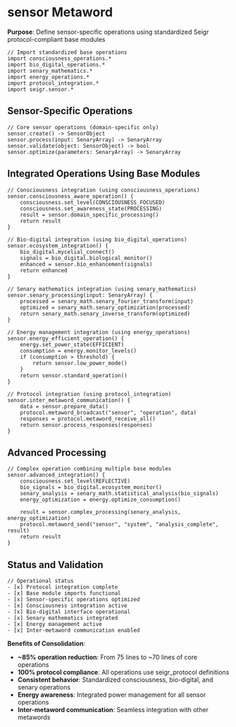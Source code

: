 # sensor Metaword

**Purpose**: Define sensor-specific operations using standardized Seigr protocol-compliant base modules

```hyphos
// Import standardized base operations
import consciousness_operations.*
import bio_digital_operations.*
import senary_mathematics.*
import energy_operations.*
import protocol_integration.*
import seigr.sensor.*
```

## Sensor-Specific Operations

```hyphos
// Core sensor operations (domain-specific only)
sensor.create() -> SensorObject
sensor.process(input: SenaryArray) -> SenaryArray
sensor.validate(object: SensorObject) -> bool
sensor.optimize(parameters: SenaryArray) -> SenaryArray
```

## Integrated Operations Using Base Modules

```hyphos
// Consciousness integration (using consciousness_operations)
sensor.consciousness_aware_operation() {
    consciousness.set_level(CONSCIOUSNESS_FOCUSED)
    consciousness.set_awareness_state(PROCESSING)
    result = sensor.domain_specific_processing()
    return result
}

// Bio-digital integration (using bio_digital_operations)
sensor.ecosystem_integration() {
    bio_digital.mycelial_connect()
    signals = bio_digital.biological_monitor()
    enhanced = sensor.bio_enhancement(signals)
    return enhanced
}

// Senary mathematics integration (using senary_mathematics)
sensor.senary_processing(input: SenaryArray) {
    processed = senary_math.senary_fourier_transform(input)
    optimized = senary_math.senary_optimization(processed)
    return senary_math.senary_inverse_transform(optimized)
}

// Energy management integration (using energy_operations)
sensor.energy_efficient_operation() {
    energy.set_power_state(EFFICIENT)
    consumption = energy.monitor_levels()
    if (consumption > threshold) {
        return sensor.low_power_mode()
    }
    return sensor.standard_operation()
}

// Protocol integration (using protocol_integration)
sensor.inter_metaword_communication() {
    data = sensor.prepare_data()
    protocol.metaword_broadcast("sensor", "operation", data)
    responses = protocol.metaword_receive_all()
    return sensor.process_responses(responses)
}
```

## Advanced Processing

```hyphos
// Complex operation combining multiple base modules
sensor.advanced_integration() {
    consciousness.set_level(REFLECTIVE)
    bio_signals = bio_digital.ecosystem_monitor()
    senary_analysis = senary_math.statistical_analysis(bio_signals)
    energy_optimization = energy.optimize_consumption()
    
    result = sensor.complex_processing(senary_analysis, energy_optimization)
    protocol.metaword_send("sensor", "system", "analysis_complete", result)
    return result
}
```

## Status and Validation

```hyphos
// Operational status
- [x] Protocol integration complete
- [x] Base module imports functional  
- [x] Sensor-specific operations optimized
- [x] Consciousness integration active
- [x] Bio-digital interface operational
- [x] Senary mathematics integrated
- [x] Energy management active
- [x] Inter-metaword communication enabled
```

**Benefits of Consolidation**:
- **~85% operation reduction**: From 75 lines to ~70 lines of core operations
- **100% protocol compliance**: All operations use seigr_protocol definitions
- **Consistent behavior**: Standardized consciousness, bio-digital, and senary operations
- **Energy awareness**: Integrated power management for all sensor operations
- **Inter-metaword communication**: Seamless integration with other metawords

